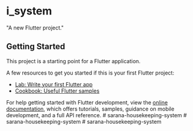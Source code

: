 # i_system

"A new Flutter project."

## Getting Started

This project is a starting point for a Flutter application.

A few resources to get you started if this is your first Flutter project:

- [Lab: Write your first Flutter app](https://docs.flutter.dev/get-started/codelab)
- [Cookbook: Useful Flutter samples](https://docs.flutter.dev/cookbook)

For help getting started with Flutter development, view the
[online documentation](https://docs.flutter.dev/), which offers tutorials,
samples, guidance on mobile development, and a full API reference.
#   s a r a n a - h o u s e k e e p i n g - s y s t e m  
 #   s a r a n a - h o u s e k e e p i n g - s y s t e m  
 #   s a r a n a - h o u s e k e e p i n g - s y s t e m  
 